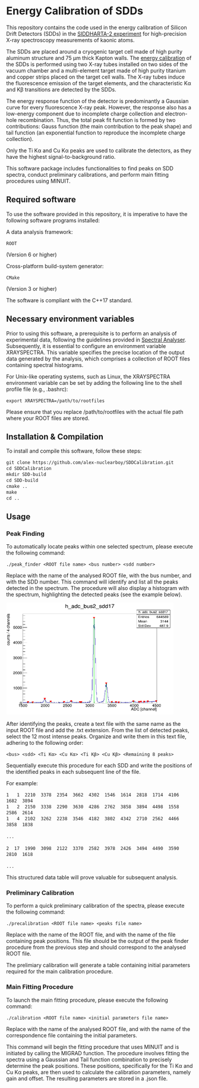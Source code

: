 # Energy Calibration of SDDs

This repository contains the code used in the energy calibration of Silicon Drift Detectors (SDDs) in the <a href="https://iopscience.iop.org/article/10.1088/1402-4896/ac7fc0">SIDDHARTA-2 experiment</a> for high-precision X-ray spectroscopy measurements of kaonic atoms. 

The SDDs are placed around a cryogenic target cell made of high purity aluminum structure and 75 µm thick Kapton walls. 
The <a href="https://iopscience.iop.org/article/10.1088/1402-4896/ac95da">energy calibration</a> of the SDDs is performed using two X-ray tubes installed on two sides of the vacuum chamber and a multi-element target made of high purity titanium and copper strips placed on the target cell walls. The X-ray tubes induce the fluorescence emission of the target elements, and the characteristic Kα and Kβ transitions are detected by the SDDs. 

The energy response function of the detector is predominantly a Gaussian curve for every fluorescence X-ray peak. However, the response also has a low-energy component due to incomplete charge collection and electron-hole recombination. 
Thus, the total peak fit function is formed by two contributions: Gauss function (the main contribution to the peak shape) and tail function (an exponential function to reproduce the incomplete charge collection).

Only the Ti Kα and Cu Kα peaks are used to calibrate the detectors, as they have the highest signal-to-background ratio. 


This software package includes functionalities to find peaks on SDD spectra, conduct preliminary calibrations, and perform main fitting procedures using MINUIT. 

## Required software

To use the software provided in this repository, it is imperative to have the following software programs installed:

A data analysis framework:

    ROOT

(Version 6 or higher)

Cross-platform build-system generator:

    CMake

 (Version 3 or higher)

 The software is compliant with the C++17 standard.

## Necessary environment variables

Prior to using this software, a prerequisite is to perform an analysis of experimental data, following the guidelines provided in <a href="https://github.com/alex-nuclearboy/SpectrumAnalyser">Spectral Analyser</a>. 
Subsequently, it is essential to configure an environment variable XRAYSPECTRA. This variable specifies the precise location of the output data generated by the analysis, which comprises a collection of ROOT files containing spectral histograms.

For Unix-like operating systems, such as Linux, the XRAYSPECTRA environment variable can be set by adding the following line to the shell profile file (e.g., .bashrc):

    export XRAYSPECTRA=/path/to/rootfiles

Please ensure that you replace /path/to/rootfiles with the actual file path where your ROOT files are stored. 

## Installation & Compilation

To install and compile this software, follow these steps:

    git clone https://github.com/alex-nuclearboy/SDDCalibration.git
    cd SDDCalibration
    mkdir SDD-build
    cd SDD-build
    cmake ..
    make
    cd ..

## Usage

### Peak Finding

To automatically locate peaks within one selected spectrum, please execute the following command:

    ./peak_finder <ROOT file name> <bus number> <sdd number>

Replace <ROOT file name> with the name of the analysed ROOT file, <bus number> with the bus number, and <SDD number> with the SDD number. 
This command will identify and list all the peaks detected in the spectrum.
The procedure will also display a histogram with the spectrum, highlighting the detected peaks (see the example below).

<img src="examples/eg_adc_spec_pf_bus2_sdd17.png" alt="SDD Spectrum" width="450" height="300">

After identifying the peaks, create a text file with the same name as the input ROOT file and add the .txt extension. 
From the list of detected peaks, select the 12 most intense peaks. Organize and write them in this text file, adhering to the following order: 

    <bus> <sdd> <Ti Kα> <Cu Kα> <Ti Kβ> <Cu Kβ> <Remaining 8 peaks>

Sequentially execute this procedure for each SDD and write the positions of the identified peaks in each subsequent line of the file.

For example:

    1   1  2210  3378  2354  3662  4302  1546  1614  2818  1714  4106  1682  3894
    1   2  2150  3338  2290  3630  4286  2762  3858  3894  4498  1558  2586  2614
    1   4  2102  3262  2238  3546  4182  3802  4342  2710  2562  4466  3858  1838

    ...

    2  17  1990  3098  2122  3370  2582  3978  2426  3494  4490  3590  2810  1618

    ...

This structured data table will prove valuable for subsequent analysis.

### Preliminary Calibration

To perform a quick preliminary calibration of the spectra, please execute the following command:

    ./precalibration <ROOT file name> <peaks file name>

Replace <ROOT file name> with the name of the ROOT file, and <peaks file name> with the name of the file containing peak positions. This file should be the output of the peak finder procedure from the previous step and should correspond to the analysed ROOT file.

The prelimiary calibration will generate a table containing initial parameters required for the main calibration procedure.

### Main Fitting Procedure

To launch the main fitting procedure, please execute the following command:

    ./calibration <ROOT file name> <initial parameters file name>

Replace <ROOT file name> with the name of the analysed ROOT file, and <initial parameters file name> with the name of the correspondence file containing the initial parameters.

This command will begin the fitting procedure that uses MINUIT and is initiated by calling the MIGRAD function. 
The procedure involves fitting the spectra using a Gaussian and Tail function combination to precisely determine the peak positions. 
These positions, specifically for the Ti Kα and Cu Kα peaks, are then used to calculate the calibration parameters, namely gain and offset. 
The resulting parameters are stored in a .json file.
